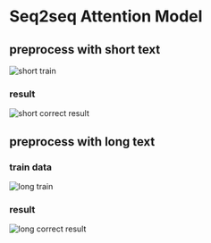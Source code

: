 # Seq2seq Attention Model

## preprocess with short text

![short train](https://github.com/shibing624/pycorrector/blob/master/pycorrector/data/git_image/short_train.png)


### result
![short correct result](https://github.com/shibing624/pycorrector/blob/master/pycorrector/data/git_image/short_result.png)

## preprocess with long text
### train data

![long train](https://github.com/shibing624/pycorrector/blob/master/pycorrector/data/git_image/long_train.png)

### result

![long correct result](https://github.com/shibing624/pycorrector/blob/master/pycorrector/data/git_image/long_text.png)

